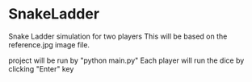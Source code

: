 # SnakeLadder
Snake Ladder simulation for two players
This will be based on the reference.jpg image file.

project will be run by "python main.py"
Each player will run the dice by clicking "Enter" key
